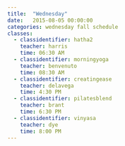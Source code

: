 ```yaml
---
title:  "Wednesday"
date:   2015-08-05 00:00:00
categories: wednesday fall schedule
classes:
  - classidentifier: hatha2
    teacher: harris
    time: 06:30 AM
  - classidentifier: morningyoga
    teacher: benvenuto
    time: 08:30 AM
  - classidentifier: creatingease
    teacher: delavega
    time: 4:30 PM
  - classidentifier: pilatesblend
    teacher: brant
    time: 6:30 PM
  - classidentifier: vinyasa
    teacher: dye
    time: 8:00 PM
---
```

